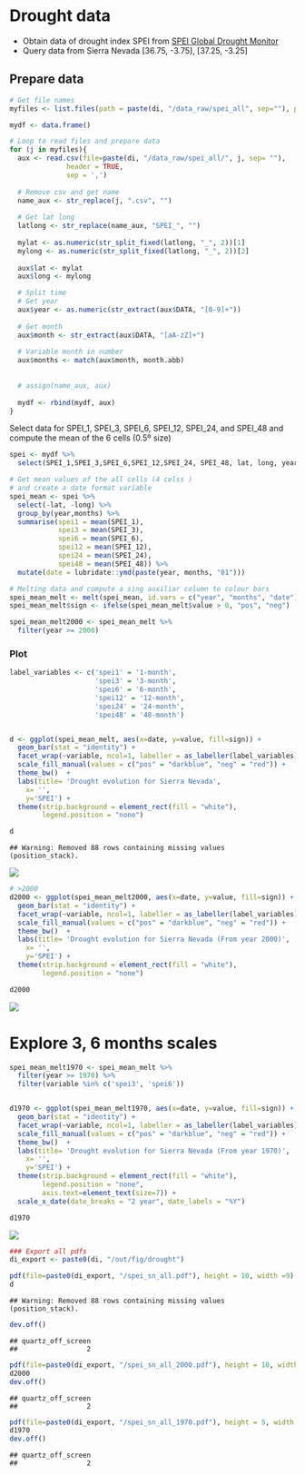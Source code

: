 Drought data
============

-   Obtain data of drought index SPEI from [SPEI Global Drought Monitor](http://sac.csic.es/spei/map/maps.html)
-   Query data from Sierra Nevada \[36.75, -3.75\], \[37.25, -3.25\]

Prepare data
------------

``` r
# Get file names
myfiles <- list.files(path = paste(di, "/data_raw/spei_all", sep=""), pattern = "\\.csv$")

mydf <- data.frame() 

# Loop to read files and prepare data
for (j in myfiles){ 
  aux <- read.csv(file=paste(di, "/data_raw/spei_all/", j, sep= ""),
              header = TRUE,
              sep = ',')
  
  # Remove csv and get name 
  name_aux <- str_replace(j, ".csv", "") 
  
  # Get lat long
  latlong <- str_replace(name_aux, "SPEI_", "")
  
  mylat <- as.numeric(str_split_fixed(latlong, "_", 2))[1]
  mylong <- as.numeric(str_split_fixed(latlong, "_", 2))[2]
  
  aux$lat <- mylat
  aux$long <- mylong 

  # Split time 
  # Get year 
  aux$year <- as.numeric(str_extract(aux$DATA, "[0-9]+"))
  
  # Get month 
  aux$month <- str_extract(aux$DATA, "[aA-zZ]+")
  
  # Variable month in number 
  aux$months <- match(aux$month, month.abb)
  
  
  # assign(name_aux, aux)
  
  mydf <- rbind(mydf, aux)
}
```

Select data for SPEI\_1, SPEI\_3, SPEI\_6, SPEI\_12, SPEI\_24, and SPEI\_48 and compute the mean of the 6 cells (0.5º size)

``` r
spei <- mydf %>% 
  select(SPEI_1,SPEI_3,SPEI_6,SPEI_12,SPEI_24, SPEI_48, lat, long, year, months) 

# Get mean values of the all cells (4 celss ) 
# and create a date format variable 
spei_mean <- spei %>% 
  select(-lat, -long) %>% 
  group_by(year,months) %>% 
  summarise(spei1 = mean(SPEI_1),
            spei3 = mean(SPEI_3),
            spei6 = mean(SPEI_6),
            spei12 = mean(SPEI_12),
            spei24 = mean(SPEI_24),
            spei48 = mean(SPEI_48)) %>%
  mutate(date = lubridate::ymd(paste(year, months, "01"))) 

# Melting data and compute a sing auxiliar column to colour bars 
spei_mean_melt <- melt(spei_mean, id.vars = c("year", "months", "date"))
spei_mean_melt$sign <- ifelse(spei_mean_melt$value > 0, "pos", "neg")

spei_mean_melt2000 <- spei_mean_melt %>% 
  filter(year >= 2000)
```

### Plot

``` r
label_variables <- c('spei1' = '1-month',
                     'spei3' = '3-month',
                     'spei6' = '6-month',
                     'spei12' = '12-month',
                     'spei24' = '24-month',
                     'spei48' = '48-month')


d <- ggplot(spei_mean_melt, aes(x=date, y=value, fill=sign)) +  
  geom_bar(stat = "identity") + 
  facet_wrap(~variable, ncol=1, labeller = as_labeller(label_variables)) + 
  scale_fill_manual(values = c("pos" = "darkblue", "neg" = "red")) +
  theme_bw()  + 
  labs(title= 'Drought evolution for Sierra Nevada',
    x= '',
    y='SPEI') +
  theme(strip.background = element_rect(fill = "white"),
        legend.position = "none") 

d
```

    ## Warning: Removed 88 rows containing missing values (position_stack).

![](explore_drought_spei_regional_files/figure-markdown_github/plotspei-1.png)

``` r
# >2000
d2000 <- ggplot(spei_mean_melt2000, aes(x=date, y=value, fill=sign)) +  
  geom_bar(stat = "identity") + 
  facet_wrap(~variable, ncol=1, labeller = as_labeller(label_variables)) + 
  scale_fill_manual(values = c("pos" = "darkblue", "neg" = "red")) +
  theme_bw()  + 
  labs(title= 'Drought evolution for Sierra Nevada (From year 2000)',
    x= '',
    y='SPEI') +
  theme(strip.background = element_rect(fill = "white"),
        legend.position = "none") 

d2000
```

![](explore_drought_spei_regional_files/figure-markdown_github/plot_spei2000-1.png)

Explore 3, 6 months scales
==========================

``` r
spei_mean_melt1970 <- spei_mean_melt %>% 
  filter(year >= 1970) %>%
  filter(variable %in% c('spei3', 'spei6'))


d1970 <- ggplot(spei_mean_melt1970, aes(x=date, y=value, fill=sign)) +  
  geom_bar(stat = "identity") + 
  facet_wrap(~variable, ncol=1, labeller = as_labeller(label_variables)) + 
  scale_fill_manual(values = c("pos" = "darkblue", "neg" = "red")) +
  theme_bw()  + 
  labs(title= 'Drought evolution for Sierra Nevada (From year 1970)',
    x= '',
    y='SPEI') +
  theme(strip.background = element_rect(fill = "white"),
        legend.position = "none",
        axis.text=element_text(size=7)) +
  scale_x_date(date_breaks = "2 year", date_labels = "%Y")

d1970
```

![](explore_drought_spei_regional_files/figure-markdown_github/plot_spei1970-1.png)

``` r
### Export all pdfs
di_export <- paste0(di, "/out/fig/drought") 

pdf(file=paste0(di_export, "/spei_sn_all.pdf"), height = 10, width =9)
d 
```

    ## Warning: Removed 88 rows containing missing values (position_stack).

``` r
dev.off() 
```

    ## quartz_off_screen 
    ##                 2

``` r
pdf(file=paste0(di_export, "/spei_sn_all_2000.pdf"), height = 10, width =9)
d2000
dev.off()
```

    ## quartz_off_screen 
    ##                 2

``` r
pdf(file=paste0(di_export, "/spei_sn_all_1970.pdf"), height = 5, width =9)
d1970
dev.off()
```

    ## quartz_off_screen 
    ##                 2

